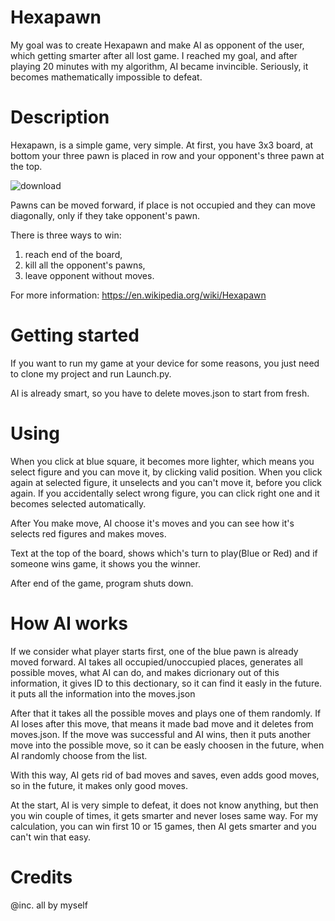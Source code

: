 # Hexapawn
My goal was to create Hexapawn and make AI as opponent of the user, which getting smarter after all lost game. I reached my goal, and after playing 20 minutes with my algorithm,
AI became invincible. Seriously, it becomes mathematically impossible to defeat.

# Description
Hexapawn, is a simple game, very simple. At first, you have 3x3 board, at bottom your three pawn is placed in row and your opponent's three pawn at the top.
 
![download](https://user-images.githubusercontent.com/76595828/123946903-c3f4bd80-d9b0-11eb-8ae1-a96cbeee1672.png)
  
Pawns can be moved forward, if place is not occupied and they can move diagonally, only if they take opponent's pawn.
 
There is three ways to win:
  1. reach end of the board,
  2. kill all the opponent's pawns,
  3. leave opponent without moves.

For more information: https://en.wikipedia.org/wiki/Hexapawn

# Getting started
If you want to run my game at your device for some reasons, you just need to clone my project and run Launch.py.
 
AI is already smart, so you have to delete moves.json to start from fresh.
 
# Using
When you click at blue square, it becomes more lighter, which means you select figure and you can move it, by clicking valid position.
When you click again at selected figure, it unselects and you can't move it, before you click again.
If you accidentally select wrong figure, you can click right one and it becomes selected automatically.
 
After You make move, AI choose it's moves and you can see how it's selects red figures and makes moves.
 
Text at the top of the board, shows which's turn to play(Blue or Red) and if someone wins game, it shows you the winner.

After end of the game, program shuts down.

# How AI works
If we consider what player starts first, one of the blue pawn is already moved forward. AI takes all occupied/unoccupied places, generates all possible moves, what
AI can do, and makes dicrionary out of this information, it gives ID to this dectionary, so it can find it easly in the future. it puts all the information into the moves.json

After that it takes all the possible moves and plays one of them randomly. If AI loses after this move, that means it made bad move and it deletes from moves.json.
If the move was successful and AI wins, then it puts another move into the possible move, so it can be easly choosen in the future, when AI randomly choose from the list.

With this way, AI gets rid of bad moves and saves, even adds good moves, so in the future, it makes only good moves.

At the start, AI is very simple to defeat, it does not know anything, but then you win couple of times, it gets smarter and never loses same way. For my calculation,
you can win first 10 or 15 games, then AI gets smarter and you can't win that easy.
 
# Credits
@inc. all by myself
